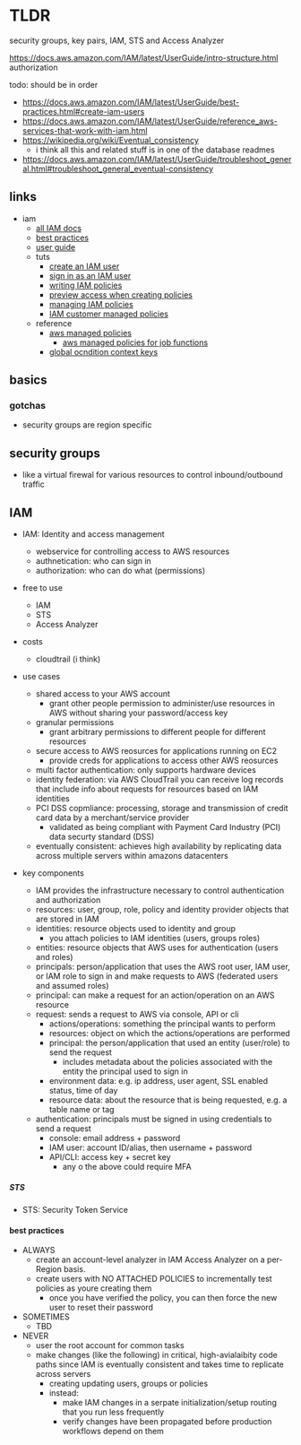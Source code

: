 # TLDR

security groups, key pairs, IAM, STS and Access Analyzer

<https://docs.aws.amazon.com/IAM/latest/UserGuide/intro-structure.html>
  authorization

todo: should be in order

- <https://docs.aws.amazon.com/IAM/latest/UserGuide/best-practices.html#create-iam-users>
- <https://docs.aws.amazon.com/IAM/latest/UserGuide/reference_aws-services-that-work-with-iam.html>
- <https://wikipedia.org/wiki/Eventual_consistency>
  - i think all this and related stuff is in one of the database readmes
- <https://docs.aws.amazon.com/IAM/latest/UserGuide/troubleshoot_general.html#troubleshoot_general_eventual-consistency>

## links

- iam
  - [all IAM docs](https://docs.aws.amazon.com/iam/?id=docs_gateway)
  - [best practices](https://docs.aws.amazon.com/IAM/latest/UserGuide/best-practices.html)
  - [user guide](https://docs.aws.amazon.com/IAM/latest/UserGuide/introduction.html)
  - tuts
    - [create an IAM user](https://docs.aws.amazon.com/AmazonS3/latest/userguide/setting-up-s3.html#create-an-iam-user-gsg)
    - [sign in as an IAM user](https://docs.aws.amazon.com/AmazonS3/latest/userguide/setting-up-s3.html#signing-in-iam-user-gsg)
    - [writing IAM policies](https://aws.amazon.com/blogs/security/writing-iam-policies-how-to-grant-access-to-an-amazon-s3-bucket/)
    - [preview access when creating policies](https://docs.aws.amazon.com/AmazonS3/latest/userguide/bucket-policies.html)
    - [managing IAM policies](https://docs.aws.amazon.com/IAM/latest/UserGuide/access_policies_manage.html)
    - [IAM customer managed policies](https://docs.aws.amazon.com/IAM/latest/UserGuide/access_policies_create-console.html)
  - reference
    - [aws managed policies](https://docs.aws.amazon.com/IAM/latest/UserGuide/access_policies_managed-vs-inline.html#aws-managed-policies)
      - [aws managed policies for job functions](https://docs.aws.amazon.com/IAM/latest/UserGuide/access_policies_job-functions.html)
    - [global ocndition context keys](https://docs.aws.amazon.com/IAM/latest/UserGuide/reference_policies_condition-keys.html)

## basics

### gotchas

- security groups are region specific

## security groups

- like a virtual firewal for various resources to control inbound/outbound traffic

## IAM

- IAM: Identity and access management
  - webservice for controlling access to AWS resources
  - authnetication: who can sign in
  - authorization: who can do what (permissions)

- free to use
  - IAM
  - STS
  - Access Analyzer
- costs
  - cloudtrail (i think)

- use cases
  - shared access to your AWS account
    - grant other people permission to administer/use resources in AWS without sharing your password/access key
  - granular permissions
    - grant arbitrary permissions to different people for different resources
  - secure access to AWS reosurces for applications running on EC2
    - provide creds for applications to access other AWS reosurces
  - multi factor authentication: only supports hardware devices
  - identity federation: via AWS CloudTrail you can receive log records that include info about requests for resources based on IAM identities
  - PCI DSS copmliance: processing, storage and transmission of credit card data by a merchant/service provider
    - validated as being compliant with Payment Card Industry (PCI) data securty standard (DSS)
  - eventually consistent: achieves high availability by replicating data across multiple servers within amazons datacenters

- key components
  - IAM provides the infrastructure necessary to control authentication and authorization
  - resources: user, group, role, policy and identity provider objects that are stored in IAM
  - identities: resource objects used to identity and group
    - you attach policies to IAM identities (users, groups roles)
  - entities: resource objects that AWS uses for authentication (users and roles)
  - principals: person/application that uses the AWS root user, IAM user, or IAM role to sign in and make requests to AWS (federated users and assumed roles)
  - principal: can make a request for an action/operation on an AWS resource
  - request: sends a request to AWS via console, API or cli
    - actions/operations: something the principal wants to perform
    - resources: object on which the actions/operations are performed
    - principal: the person/application that used an entity (user/role) to send the request
      - includes metadata about the policies associated with the entity the principal used to sign in
    - environment data: e.g. ip address, user agent, SSL enabled status, time of day
    - resource data: about the resource that is being requested, e.g. a table name or tag
  - authentication: principals must be signed in using credentials to send a request
    - console: email address + password
    - IAM user: account ID/alias, then username + password
    - API/CLI: access key + secret key
      - any o the above could require MFA

##### STS

- STS: Security Token Service

#### best practices

- ALWAYS
  - create an account-level analyzer in IAM Access Analyzer on a per-Region basis.
  - create users with NO ATTACHED POLICIES to incrementally test policies as youre creating them
    - once you have verified the policy, you can then force the new user to reset their password
- SOMETIMES
  - TBD
- NEVER
  - user the root account for common tasks
  - make changes (like the following) in critical, high-avialaibity code paths since IAM is eventually consistent and takes time to replicate across servers
    - creating updating users, groups or policies
    - instead:
      - make IAM changes in a serpate initialization/setup routing that you run less frequently
      - verify changes have been propagated before production workflows depend on them
